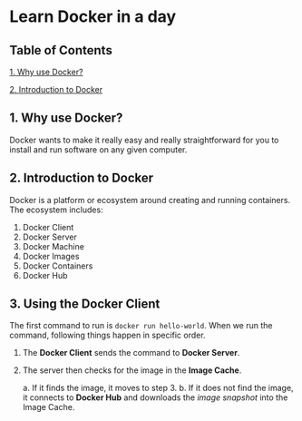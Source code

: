 # Learn Docker in a day

## Table of Contents

[1. Why use Docker?](#1-why-use-docker)

[2. Introduction to Docker](#2-introduction-to-docker)

## 1. Why use Docker?

Docker wants to make it really easy and really straightforward for you to install and run software on any given 
computer. 

## 2. Introduction to Docker

Docker is a platform or ecosystem around creating and running containers. The ecosystem includes:

1. Docker Client
2. Docker Server
3. Docker Machine
4. Docker Images
5. Docker Containers
6. Docker Hub

## 3. Using the Docker Client

The first command to run is `docker run hello-world`. When we run the command, following things happen in specific order.

1. The **Docker Client** sends the command to **Docker Server**.
2. The server then checks for the image in the **Image Cache**.


    a. If it finds the image, it moves to step 3.
    b. If it does not find the image, it connects to **Docker Hub** and downloads the *image snapshot* into the Image Cache.


